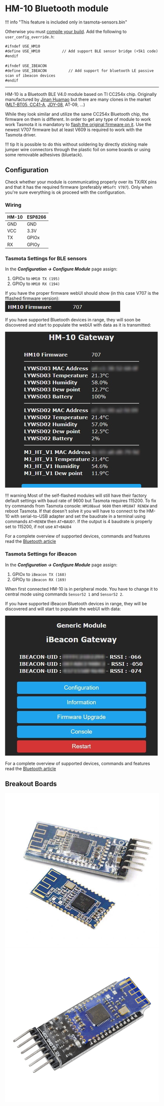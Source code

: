 # HM-10 Bluetooth module

!!! info "This feature is included only in tasmota-sensors.bin"

Otherwise you must [compile your build](Compile-your-build). Add the following to `user_config_override.h`:

```
#ifndef USE_HM10
#define USE_HM10          // Add support BLE sensor bridge (+5k1 code)
#endif

#ifndef USE_IBEACON
#define USE_IBEACON          // Add support for bluetooth LE passive scan of ibeacon devices 
#endif
```
----

HM-10 is a Bluetooth BLE V4.0 module based on TI CC254x chip. Originally manufactured by [Jinan Huamao](http://www.jnhuamao.cn/bluetooth.asp) but there are many clones in the market ([MLT-BT05, CC41-A](https://blog.yavilevich.com/2017/03/mlt-bt05-ble-module-a-clone-of-a-clone/), [JDY-08](https://www.vokolo.cz/user/related_files/jdy-08_bluetooth_le_module_datasheet.pdf), AT-09, ...)


While they look similar and utilize the same CC254x Bluetooth chip, the firmware on them is different. In order to get any type of module to work work Tasmota it is mandatory to [flash the original firmware on it](https://github.com/Jason2866/CCLoader). Use the newest V707 firmware but at least V609 is required to work with the Tasmota driver.

!!! tip
    It is possible to do this without soldering by directly sticking male jumper wire connectors through the plastic foil on some boards or using some removable adhesives (bluetack).  

## Configuration
Check whether your module is communicating properly over its TX/RX pins and that it has the required firmware (preferably `HMSoft V707`). Only when you're sure everything is ok proceed with the configuration.

### Wiring
| HM-10   | ESP8266 |
|---|---|
|GND   |GND   
|VCC   |3.3V
|TX   | GPIOx
|RX   | GPIOy

### Tasmota Settings for BLE sensors

In the **_Configuration -> Configure Module_** page assign:

1. GPIOx to `HM10 TX (195)`
2. GPIOy to `HM10 RX (194)`

If you have the proper firmware webUI should show (in this case V707 is the fflashed firmware version):
![Config success](_media/hm10_config_success.jpg)

If you have supported Bluetooth devices in range, they will soon be discovered and start to populate the webUI with data as it is transmitted:

![Showing data](_media/hm10_config1.jpg)

!!! warning 
    Most of the self-flashed modules will still have their factory default settings with baud rate of 9600 but Tasmota requires 115200.
    To fix try commands from Tasmota console:
    `HM10Baud 9600` then `HM10AT RENEW`
    and reboot Tasmota. If that doesn't solve it you will have to connect to the HM-10 with serial-to-USB adapter and set the baudrate in a terminal using commands `AT+RENEW` then `AT+BAUD?`. If the output is 4 baudrate is properly set to 115200, if not use `AT+BAUD4`

For a complete overview of supported devices, commands and features read the [Bluetooth article](Bluetooth#ble-sensors-using-hm-1x)

### Tasmota Settings for iBeacon

In the **_Configuration -> Configure Module_** page assign:

1. GPIOx to `iBeacon TX (168)`
2. GPIOy to `iBeacon RX (169)`

When first connected HM-10 is in peripheral mode. You have to change it to central mode using commands `Sensor52 1` and `Sensor52 2`.

If you have supported iBeacon Bluetooth devices in range, they will be discovered and will start to populate the webUI with data:

![Showing data](_media/ibeacon_success.jpg)

For a complete overview of supported devices, commands and features read the [Bluetooth article](/Bluetooth#iBeacon)

## Breakout Boards
![HM-10 Breakout](_media/peripherals/hm-10-1.jpg)![HM-10 Breakout](_media/peripherals/hm-10.jpg)
